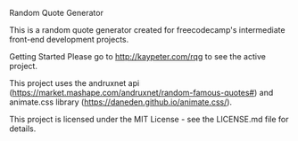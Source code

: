 Random Quote Generator

This is a random quote generator created for freecodecamp's intermediate front-end development projects.

Getting Started
Please go to http://kaypeter.com/rqg to see the active project.

This project uses the andruxnet api (https://market.mashape.com/andruxnet/random-famous-quotes#) and animate.css library (https://daneden.github.io/animate.css/).

This project is licensed under the MIT License - see the LICENSE.md file for details.
